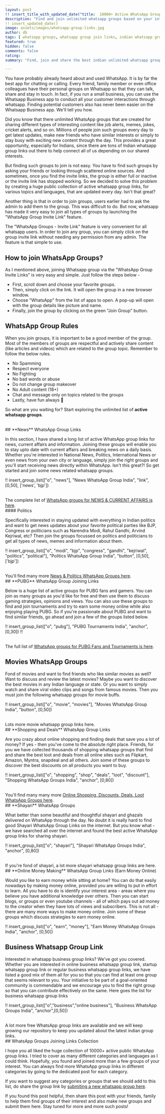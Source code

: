 ```yaml
---
layout: post
!! insert_title_with_updated_date("title:  10000+ Active WhatsApp Group Links") !!
description: "Find and join unlimited whatsapp groups based on your interests or submit your whatsapp groups. Groups for Jokes, Memes, Friends, Politics, Cricket, and many more."
!! insert_updated_date()
image: assets/images/whatsapp-group-links.jpg
author: db 
tags: [ whatsapp groups, whatsapp group join links, indian whatsapp group link, india whatsapp group link, free whatsapp group link india, whatsapp business]
featured: true
hidden: false
comments: false
rating:
summary: "Find, join and share the best indian unlimited whatsapp group links for cricket, news, masti, friends, memes, jokes, shayari, politics, etc. We have created a public collection of <strong>10000+ active whatsapp group invite links</strong> for you to choose from. Not just that, we have hundreds of indian group link for every Indian language such as Hindi, Tamil, Bengali, Kannada, Malyalam, Marathi, etc, covering every part of India."

---
```


You have probably already heard about and used WhatsApp. It is by far the best app for chatting or calling. Every friend, family member or even office colleagues have their personal groups on Whatsapp so that they can talk, share and stay in touch. In fact, if you run a small business, you can use the Whatsapp Business app to conduct all your customer interactions through whatsapp. Finding potential customers also has never been easier on the Whatsapp Business app. We'll tell you how.  

Did you know that there unlimited WhatsApp groups that are created for sharing different types of interesting content like job alerts, memes, jokes, cricket alerts, and so on. Millions of people join such groups every day to get latest updates, make new friends who have similar interests or simply to stay busy with exciting new content through the day. This provides a great opportunity, especially for Indians, since there are tons of Indian whatsapp group links out there to help connect all of us depending on our shared interests.

But finding such groups to join is not easy. You have to find such groups by asking your friends or looking through scattered online sources. And sometimes, once you find the invite links, the group is either full or inactive or the invite link has stopped working. So we decided to solve this problem by creating a huge public collection of active whatsapp group links, for various topics and languages, that are updated every day. Isn't that great?

Another thing is that in order to join groups, users earlier had to ask the admin to add them to the group. This was difficult to do. But now, whatsapp has made it very easy to join all types of groups by launching the "WhatsApp Group Invite Link" feature.

The "WhatsApp Groups - Invite Link" feature is very convenient for all whatsapp users. In order to join any group, you can simply click on the group invite link without needing any permission from any admin. The feature is that simple to use.


## How to join WhatsApp Groups?

As I mentioned above, joining Whatsapp group via the "WhatsApp Group Invite Links" is very easy and simple. Just follow the steps below -

- First, scroll down and choose your favorite groups.
- Then, simply click on the link. It will open the group in a new browser window.
- Choose "WhatsApp" from the list of apps to open. A pop-up will open with the group details like picture and name. 
- Finally, join the group by clicking on the green "Join Group" button. 


## WhatsApp Group Rules

When you join groups, it is important to be a good member of the group. Most of the members of groups are respectful and actively share content (like articles and videos) which are related to the group topic. Remember to follow the below rules.

- No Spamming
- Respect everyone
- No Fighting
- No bad words or abuse
- Do not change group makeover
- No Adult content (18+)
- Chat and message only on topics related to the groups
- Lastly, have fun always 🙂

So what are you waiting for? Start exploring the unlimited list of **active whatsapp groups**.

<br />
## **News** WhatsApp Group Links

In this section, I have shared a long list of active WhatsApp group links for news, current affairs and information. Joining these groups will enable you to stay upto date with current affairs and breaking news on a daily basis. Whether you're interested in National News, Politics, International News or even news from your own city or language, simply join the right groups and you'll start receiving news directly within WhatsApp. Isn't this great?! So get started and join some news related whatsapp groups. 

!! insert_group_list(["o", "news"], "News WhatsApp Group India", "link", [0,50], ['news', 'bjp']) 

<br />
The complete list of <a href="{{site.baseurl}}/news-whatsapp-group-links" target="_blank">WhatsApp groups for NEWS & CURRENT AFFAIRS is here</a>.

<br />
#### Politics

Specifically interested in staying updated with everything in Indian politics and want to get news updates about your favorite political parties like BJP, Congress or politicians such as Narendra Modi, Rahul Gandhi, Arvind Kejriwal, etc? Then join the groups focussed on politics and politicians to get all types of news, memes and information about them.

!! insert_group_list(["o", "modi", "bjp", "congress", "gandhi", "kejriwal", "politics", "political"], "Politics WhatsApp Group India", "button", [0,50], ['bjp']) 

<br />
You'll find many more <a href="{{site.baseurl}}/news-whatsapp-group-links" target="_blank">News & Politics WhatsApp Groups here</a>.


<br />
## **PUBG** WhatsApp Group Joining Links

Below is a huge list of active groups for PUBG fans and gamers. You can join as many groups as you'd like for free and then use them to discuss gaming strategies, opinions and views. You can also use these groups to find and join tournaments and try to earn some money online while also enjoying playing PUBG. So if you're passionate about PUBG and want to find similar friends, go ahead and join a few of the groups listed below.  

!! insert_group_list(["o", "pubg"], "PUBG Tournaments India", "anchor", [0,30]) !!

<br />
The full list of <a href="{{site.baseurl}}/pubg-whatsapp-group-links-india" target="_blank">WhatsApp groups for PUBG Fans and Tournaments is here</a>.



## **Movies** WhatsApp Groups

Fond of movies and want to find friends who like similar movies as well? Want to discuss and review the latest movies? Maybe you want to discover the best movies in any Indian language or state. Or you want to simply watch and share viral video clips and songs from famous movies. Then you must join the following whatsapp groups for movie buffs.

!! insert_group_list(["o", "movie", "movies"], "Movies WhatsApp Group India", "button", [0,50]) 

<br />
Lots more movie whatsapp group links here.

<br />
## **Shopping and Deals** WhatsApp Group Links

Are you crazy about online shopping and finding deals that save you a lot of money? If yes - then you've come to the absolute right place. Friends, for you we have collected thousands of shopping whatsapp groups that find and share the best loot and deals from all online sites such as Flipkart, Amazon, Myntra, snapdeal and all others. Join some of these groups to discover the best discounts on all products you want to buy.

!! insert_group_list(["o", "shopping", "shop", "deals", "loot", "discount"], "Shopping WhatsApp Groups India", "anchor", [0,80]) 


<br />
You'll find many many more <a href="{{site.baseurl}}/shopping-deals-whatsapp-group-links" target="_blank">Online Shopping, Discounts, Deals, Loot WhatsApp Groups here</a>.


<br />
## **Shayari** WhatsApp Groups

What better than some beautiful and thoughtful shayari and ghazals delivered on WhatsApp through the day. No doubt it is really hard to find good Shayari WhatsApp Group Links on the internet. But you know what - we have searched all over the internet and found the best active WhatsApp group links for sharing shayari. 

!! insert_group_list(["o", "shayari"], "Shayari WhatsApp Groups India", "anchor", [0,80]) 

<br />
If you're fond of shayari, a lot more shayari whatsapp group links are here.

<br />
## **Online Money Making** WhatsApp Group Links (Earn Money Online)

Would you like to earn money while sitting at home? You can do that easily nowadays by making money online, provided you are willing to put in effort to learn. All you have to do is identify your interest area - areas where you believe you have additional knowledge over others. Then you can start blogs, or groups or even youtube channels - all of which pays out ad money to the creator when they have lots of views and subscribers. This is not all - there are many more ways to make money online. Join some of these groups which discuss strategies to earn money online. 


!! insert_group_list(["o", "earn", "money"], "Earn Money WhatsApp Groups India", "anchor", [0,50]) 

## **Business** Whatsapp Group Link 

Interested in whatsapp business group links? We've got you covered. Whether you are interested in online business whatsapp group link, startup whatsapp group link or regular business whatsapp group links, we have listed a good mix of them all for you so that you can find at least one group that seems relevant to you. Your initiative to be part of a goal-oriented community is commendable and we encourage you to find the right group so that you can contribute effectively on the same. Here goes the list for business whatsapp group links

!! insert_group_list(["o","business","online business"], "Business WhatsApp Groups India", "anchor",[0,50])

<br />
A lot more free WhatsApp group links are available and we will keep growing our repository to keep you updated about the latest indian group links.


<br />
## WhatsApp Groups Joining Links Collection

I hope you all liked the huge collection of 10000+ active public WhatsApp group links. I tried to cover as many different categories and languages as I could think. Hopefully, you found and joined more than a few groups of your interest. You can always find more WhatsApp group links in different categories by going to the dedicated post for each category. 

If you want to suggest any categories or groups that we should add to this list, do share the group link by <a href="{{ site.baseurl}}/submit-whatsapp-group">submiting a new whatsapp group here</a>.

If you found this post helpful, then share this post with your friends, family to help them find groups of their interest and also make new groups and submit them here. Stay tuned for more and more such posts! 

